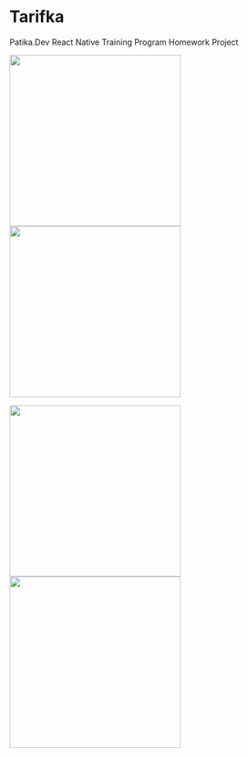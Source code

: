 # Tarifka
Patika.Dev React Native Training Program Homework Project


<img src="https://user-images.githubusercontent.com/48841840/202179596-1f05ffe4-0eef-4f2e-86b0-75d35b2d812c.jpg" width="300" />  <img src="https://user-images.githubusercontent.com/48841840/202179607-512af63b-4a85-40e1-b567-3bde51af84b8.jpg" width="300" />

<img src="https://user-images.githubusercontent.com/48841840/202179611-0d36619e-a7b9-42e7-b371-369a03faa9c8.jpg" width="300" />  <img src="https://user-images.githubusercontent.com/48841840/202179620-405f9800-5289-4a28-a62c-0a6c0657900c.jpg" width="300" />


